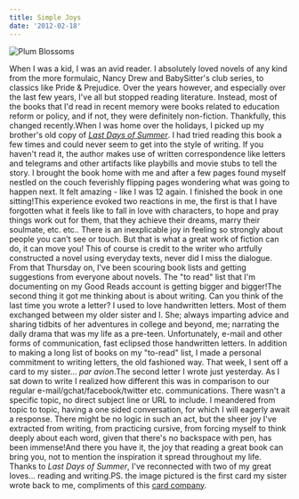 ```yaml
---
title: Simple Joys
date: '2012-02-18'
---
```


![Plum Blossoms](/images/blog/5dbe297b15cb7fada9a27fa0_PlumBlossomsCard-300x225.jpeg)

When I was a kid, I was an avid reader. I absolutely loved novels of any kind from the more formulaic, Nancy Drew and BabySitter's club series, to classics like Pride & Prejudice. Over the years however, and especially over the last few years, I've all but stopped reading literature. Instead, most of the books that I'd read in recent memory were books related to education reform or policy, and if not, they were definitely non-fiction. Thankfully, this changed recently.When I was home over the holidays, I picked up my brother's old copy of [_Last Days of Summer_](http://www.amazon.com/Last-Days-Summer-Steve-Kluger/dp/0380797631). I had tried reading this book a few times and could never seem to get into the style of writing. If you haven't read it, the author makes use of written correspondence like letters and telegrams and other artifacts like playbills and movie stubs to tell the story. I brought the book home with me and after a few pages found myself nestled on the couch feverishly flipping pages wondering what was going to happen next. It felt amazing - like I was 12 again. I finished the book in one sitting!This experience evoked two reactions in me, the first is that I have forgotten what it feels like to fall in love with characters, to hope and pray things work out for them, that they achieve their dreams, marry their soulmate, etc. etc.. There is an inexplicable joy in feeling so strongly about people you can't see or touch. But that is what a great work of fiction can do, it can move you! This of course is credit to the writer who artfully constructed a novel using everyday texts, never did I miss the dialogue. From that Thursday on, I've been scouring book lists and getting suggestions from everyone about novels. The "to read" list that I'm documenting on my Good Reads account is getting bigger and bigger!The second thing it got me thinking about is about writing. Can you think of the last time you wrote a letter? I used to love handwritten letters. Most of them exchanged between my older sister and I. She; always imparting advice and sharing tidbits of her adventures in college and beyond, me; narrating the daily drama that was my life as a pre-teen. Unfortunately, e-mail and other forms of communication, fast eclipsed those handwritten letters. In addition to making a long list of books on my "to-read" list, I made a personal commitment to writing letters, the old fashioned way. That week, I sent off a card to my sister... _par avion_.The second letter I wrote just yesterday. As I sat down to write I realized how different this was in comparison to our regular e-mail/gchat/facebook/twitter etc. communications. There wasn't a specific topic, no direct subject line or URL to include. I meandered from topic to topic, having a one sided conversation, for which I will eagerly await a response. There might be no logic in such an act, but the sheer joy I've extracted from writing, from practicing cursive, from forcing myself to think deeply about each word, given that there's no backspace with pen, has been immense!And there you have it, the joy that reading a great book can bring you, not to mention the inspiration it spread throughout my life. Thanks to _Last Days of Summer_, I've reconnected with two of my great loves... reading and writing.PS. the image pictured is the first card my sister wrote back to me, compliments of this [card company](http://wanart.com/wp/).
